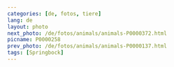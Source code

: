 ```yaml
---
categories: [de, fotos, tiere]
lang: de
layout: photo
next_photo: /de/fotos/animals/animals-P0000372.html
picname: P0000258
prev_photo: /de/fotos/animals/animals-P0000137.html
tags: [Springbock]
---
```

